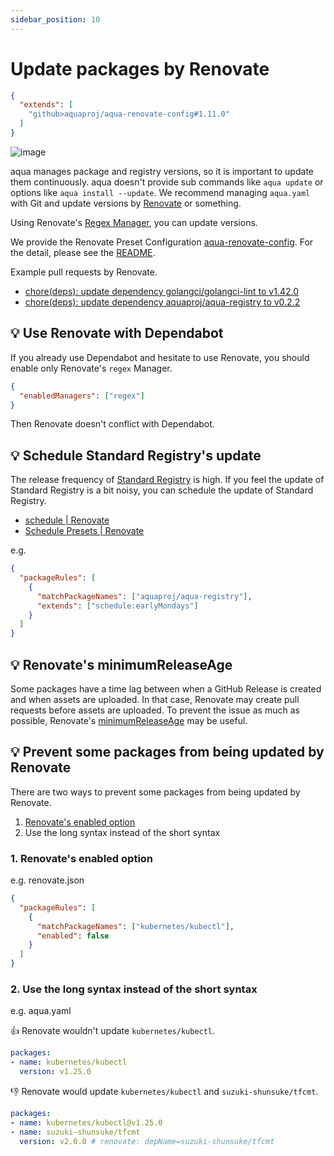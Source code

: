 ```yaml
---
sidebar_position: 10
---
```


# Update packages by Renovate

```json
{
  "extends": [
    "github>aquaproj/aqua-renovate-config#1.11.0"
  ]
}
```

![image](https://user-images.githubusercontent.com/13323303/176582627-44f27c48-213b-44da-b18f-d4d482ef2f56.png)

aqua manages package and registry versions,
so it is important to update them continuously.
aqua doesn't provide sub commands like `aqua update` or options like `aqua install --update`.
We recommend managing `aqua.yaml` with Git and update versions by [Renovate](https://docs.renovatebot.com/) or something.

Using Renovate's [Regex Manager](https://docs.renovatebot.com/modules/manager/regex/), you can update versions.

We provide the Renovate Preset Configuration [aqua-renovate-config](https://github.com/aquaproj/aqua-renovate-config). For the detail, please see the [README](https://github.com/aquaproj/aqua-renovate-config).

Example pull requests by Renovate.

* [chore(deps): update dependency golangci/golangci-lint to v1.42.0](https://github.com/aquaproj/aqua/pull/193)
* [chore(deps): update dependency aquaproj/aqua-registry to v0.2.2](https://github.com/aquaproj/aqua/pull/194)

## :bulb: Use Renovate with Dependabot

If you already use Dependabot and hesitate to use Renovate, you should enable only Renovate's `regex` Manager.

```json
{
  "enabledManagers": ["regex"]
}
```

Then Renovate doesn't conflict with Dependabot.

## :bulb: Schedule Standard Registry's update

The release frequency of [Standard Registry](https://github.com/aquaproj/aqua-registry) is high.
If you feel the update of Standard Registry is a bit noisy, you can schedule the update of Standard Registry.

- [schedule | Renovate](https://docs.renovatebot.com/configuration-options/#schedule)
- [Schedule Presets | Renovate](https://docs.renovatebot.com/presets-schedule/)

e.g.

```json
{
  "packageRules": [
    {
      "matchPackageNames": ["aquaproj/aqua-registry"],
      "extends": ["schedule:earlyMondays"]
    }
  ]
}
```

## :bulb: Renovate's minimumReleaseAge

Some packages have a time lag between when a GitHub Release is created and when assets are uploaded.
In that case, Renovate may create pull requests before assets are uploaded.
To prevent the issue as much as possible, Renovate's [minimumReleaseAge](https://docs.renovatebot.com/configuration-options/#minimumreleaseage) may be useful.

## :bulb: Prevent some packages from being updated by Renovate

There are two ways to prevent some packages from being updated by Renovate.

1. [Renovate's enabled option](https://docs.renovatebot.com/configuration-options/#enabled)
2. Use the long syntax instead of the short syntax

### 1. Renovate's enabled option

e.g. renovate.json

```json
{
  "packageRules": [
    {
      "matchPackageNames": ["kubernetes/kubectl"],
      "enabled": false
    }
  ]
}
```

### 2. Use the long syntax instead of the short syntax

e.g. aqua.yaml

:thumbsup: Renovate wouldn't update `kubernetes/kubectl`.

```yaml
packages:
- name: kubernetes/kubectl
  version: v1.25.0
```

:thumbsdown: Renovate would update `kubernetes/kubectl` and `suzuki-shunsuke/tfcmt`.

```yaml
packages:
- name: kubernetes/kubectl@v1.25.0
- name: suzuki-shunsuke/tfcmt
  version: v2.0.0 # renovate: depName=suzuki-shunsuke/tfcmt
```
